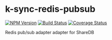 # k-sync-redis-pubsub

  [![NPM Version](https://img.shields.io/npm/v/sharedb-redis-pubsub.svg)](https://npmjs.org/package/sharedb-redis-pubsub)
  [![Build Status](https://travis-ci.org/share/sharedb-redis-pubsub.svg?branch=master)](https://travis-ci.org/share/sharedb-redis-pubsub)
  [![Coverage Status](https://coveralls.io/repos/github/share/sharedb-redis-pubsub/badge.svg?branch=master)](https://coveralls.io/github/share/sharedb-redis-pubsub?branch=master)

Redis pub/sub adapter adapter for ShareDB
